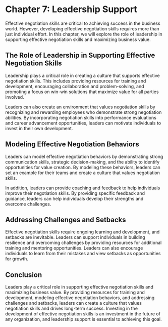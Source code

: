 Chapter 7: Leadership Support
=============================

Effective negotiation skills are critical to achieving success in the business world. However, developing effective negotiation skills requires more than just individual effort. In this chapter, we will explore the role of leadership in supporting effective negotiation skills and maximizing business value.

The Role of Leadership in Supporting Effective Negotiation Skills
-----------------------------------------------------------------

Leadership plays a critical role in creating a culture that supports effective negotiation skills. This includes providing resources for training and development, encouraging collaboration and problem-solving, and promoting a focus on win-win solutions that maximize value for all parties involved.

Leaders can also create an environment that values negotiation skills by recognizing and rewarding employees who demonstrate strong negotiation abilities. By incorporating negotiation skills into performance evaluations and career advancement opportunities, leaders can motivate individuals to invest in their own development.

Modeling Effective Negotiation Behaviors
----------------------------------------

Leaders can model effective negotiation behaviors by demonstrating strong communication skills, strategic decision-making, and the ability to identify opportunities for value creation. By modeling these behaviors, leaders can set an example for their teams and create a culture that values negotiation skills.

In addition, leaders can provide coaching and feedback to help individuals improve their negotiation skills. By providing specific feedback and guidance, leaders can help individuals develop their strengths and overcome challenges.

Addressing Challenges and Setbacks
----------------------------------

Effective negotiation skills require ongoing learning and development, and setbacks are inevitable. Leaders can support individuals in building resilience and overcoming challenges by providing resources for additional training and mentoring opportunities. Leaders can also encourage individuals to learn from their mistakes and view setbacks as opportunities for growth.

Conclusion
----------

Leaders play a critical role in supporting effective negotiation skills and maximizing business value. By providing resources for training and development, modeling effective negotiation behaviors, and addressing challenges and setbacks, leaders can create a culture that values negotiation skills and drives long-term success. Investing in the development of effective negotiation skills is an investment in the future of any organization, and leadership support is essential to achieving this goal.
